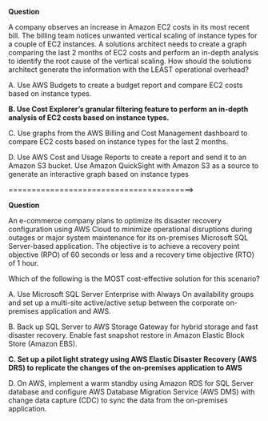 **Question**

A company observes an increase in Amazon EC2 costs in its most recent bill. The billing team notices unwanted vertical scaling of instance types for a couple of EC2 instances. A solutions architect needs to create a graph comparing the last 2 months of EC2 costs and perform an in-depth analysis to identify the root cause of the vertical scaling.
How should the solutions architect generate the information with the LEAST operational overhead?

A. Use AWS Budgets to create a budget report and compare EC2 costs based on instance types.

**B. Use Cost Explorer’s granular filtering feature to perform an in-depth analysis of EC2 costs based on instance types.**

C. Use graphs from the AWS Billing and Cost Management dashboard to compare EC2 costs based on instance types for the last 2 months.

D. Use AWS Cost and Usage Reports to create a report and send it to an Amazon S3 bucket. Use Amazon QuickSight with Amazon S3 as a source to generate an interactive graph based on instance types

========================================>

**Question**

An e-commerce company plans to optimize its disaster recovery configuration using AWS Cloud to minimize operational disruptions during outages or major system maintenance for its on-premises Microsoft SQL Server-based application. The objective is to achieve a recovery point objective (RPO) of 60 seconds or less and a recovery time objective (RTO) of 1 hour.

Which of the following is the MOST cost-effective solution for this scenario?

A. Use Microsoft SQL Server Enterprise with Always On availability groups and set up a multi-site active/active setup between the corporate on-premises application and AWS.

B. Back up SQL Server to AWS Storage Gateway for hybrid storage and fast disaster recovery. Enable fast snapshot restore in Amazon Elastic Block Store (Amazon EBS).

**C. Set up a pilot light strategy using AWS Elastic Disaster Recovery (AWS DRS) to replicate the changes of the on-premises application to AWS**

D. On AWS, implement a warm standby using Amazon RDS for SQL Server database and configure AWS Database Migration Service (AWS DMS) with change data capture (CDC) to sync the data from the on-premises application.
